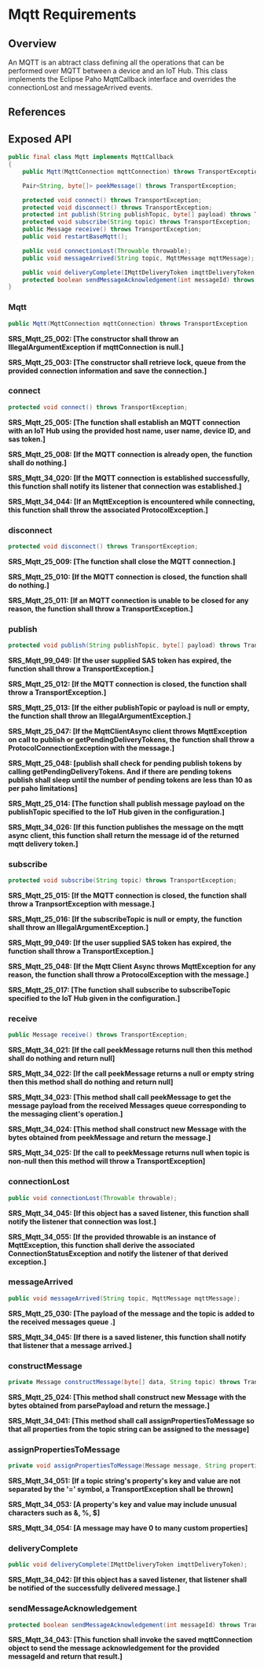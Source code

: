 # Mqtt Requirements

## Overview

An MQTT is an abtract class defining all the operations that can be performed over MQTT between a device and an IoT Hub. This class implements the Eclipse Paho MqttCallback interface and overrides the connectionLost and messageArrived events.

## References

## Exposed API

```java
public final class Mqtt implements MqttCallback
{
    public Mqtt(MqttConnection mqttConnection) throws TransportException;

    Pair<String, byte[]> peekMessage() throws TransportException;

    protected void connect() throws TransportException;
    protected void disconnect() throws TransportException;
    protected int publish(String publishTopic, byte[] payload) throws TransportException;
    protected void subscribe(String topic) throws TransportException;
    public Message receive() throws TransportException;
    public void restartBaseMqtt();

    public void connectionLost(Throwable throwable);
    public void messageArrived(String topic, MqttMessage mqttMessage);

    public void deliveryComplete(IMqttDeliveryToken imqttDeliveryToken);
    protected boolean sendMessageAcknowledgement(int messageId) throws TransportException
}
```


### Mqtt

```java
public Mqtt(MqttConnection mqttConnection) throws TransportException
```

**SRS_Mqtt_25_002: [**The constructor shall throw an IllegalArgumentException if mqttConnection is null.**]**

**SRS_Mqtt_25_003: [**The constructor shall retrieve lock, queue from the provided connection information and save the connection.**]**

### connect

```java
protected void connect() throws TransportException;
```

**SRS_Mqtt_25_005: [**The function shall establish an MQTT connection with an IoT Hub using the provided host name, user name, device ID, and sas token.**]**

**SRS_Mqtt_25_008: [**If the MQTT connection is already open, the function shall do nothing.**]**

**SRS_Mqtt_34_020: [**If the MQTT connection is established successfully, this function shall notify its listener that connection was established.**]**

**SRS_Mqtt_34_044: [**If an MqttException is encountered while connecting, this function shall throw the associated ProtocolException.**]**


### disconnect

```java
protected void disconnect() throws TransportException;
```

**SRS_Mqtt_25_009: [**The function shall close the MQTT connection.**]**

**SRS_Mqtt_25_010: [**If the MQTT connection is closed, the function shall do nothing.**]**

**SRS_Mqtt_25_011: [**If an MQTT connection is unable to be closed for any reason, the function shall throw a TransportException.**]**


### publish

```java
protected void publish(String publishTopic, byte[] payload) throws TransportException;
```
**SRS_Mqtt_99_049: [**If the user supplied SAS token has expired, the function shall throw a TransportException.**]**

**SRS_Mqtt_25_012: [**If the MQTT connection is closed, the function shall throw a TransportException.**]**

**SRS_Mqtt_25_013: [**If the either publishTopic or payload is null or empty, the function shall throw an IllegalArgumentException.**]**

**SRS_Mqtt_25_047: [**If the MqttClientAsync client throws MqttException on call to publish or getPendingDeliveryTokens, the function shall throw a ProtocolConnectionException with the message.**]**

**SRS_Mqtt_25_048: [**publish shall check for pending publish tokens by calling getPendingDeliveryTokens. And if there are pending tokens publish shall sleep until the number of pending tokens are less than 10 as per paho limitations**]**

**SRS_Mqtt_25_014: [**The function shall publish message payload on the publishTopic specified to the IoT Hub given in the configuration.**]**

**SRS_Mqtt_34_026: [**If this function publishes the message on the mqtt async client, this function shall return the message id of the returned mqtt delivery token.**]**


### subscribe

```java
protected void subscribe(String topic) throws TransportException;
```

**SRS_Mqtt_25_015: [**If the MQTT connection is closed, the function shall throw a TranpsortException with message.**]**

**SRS_Mqtt_25_016: [**If the subscribeTopic is null or empty, the function shall throw an IllegalArgumentException.**]**

**SRS_Mqtt_99_049: [**If the user supplied SAS token has expired, the function shall throw a TransportException.**]**

**SRS_Mqtt_25_048: [**If the Mqtt Client Async throws MqttException for any reason, the function shall throw a ProtocolException with the message.**]**

**SRS_Mqtt_25_017: [**The function shall subscribe to subscribeTopic specified to the IoT Hub given in the configuration.**]**


### receive

```java
public Message receive() throws TransportException;
```

**SRS_Mqtt_34_021: [**If the call peekMessage returns null then this method shall do nothing and return null**]**

**SRS_Mqtt_34_022: [**If the call peekMessage returns a null or empty string then this method shall do nothing and return null**]**

**SRS_Mqtt_34_023: [**This method shall call peekMessage to get the message payload from the received Messages queue corresponding to the messaging client's operation.**]**

**SRS_Mqtt_34_024: [**This method shall construct new Message with the bytes obtained from peekMessage and return the message.**]**

**SRS_Mqtt_34_025: [**If the call to peekMessage returns null when topic is non-null then this method will throw a TransportException**]**


### connectionLost

```java
public void connectionLost(Throwable throwable);
```

**SRS_Mqtt_34_045: [**If this object has a saved listener, this function shall notify the listener that connection was lost.**]**

**SRS_Mqtt_34_055: [**If the provided throwable is an instance of MqttException, this function shall derive the associated ConnectionStatusException and notify the listener of that derived exception.**]**


### messageArrived

```java
public void messageArrived(String topic, MqttMessage mqttMessage);
```

**SRS_Mqtt_25_030: [**The payload of the message and the topic is added to the received messages queue .**]**

**SRS_Mqtt_34_045: [**If there is a saved listener, this function shall notify that listener that a message arrived.**]**


### constructMessage

```java
private Message constructMessage(byte[] data, String topic) throws TransportException
```

**SRS_Mqtt_25_024: [**This method shall construct new Message with the bytes obtained from parsePayload and return the message.**]**

**SRS_Mqtt_34_041: [**This method shall call assignPropertiesToMessage so that all properties from the topic string can be assigned to the message**]**


### assignPropertiesToMessage

```java
private void assignPropertiesToMessage(Message message, String propertiesString) throws TransportException
```

**SRS_Mqtt_34_051: [**If a topic string's property's key and value are not separated by the '=' symbol, a TransportException shall be thrown**]**

**SRS_Mqtt_34_053: [**A property's key and value may include unusual characters such as &, %, $**]**

**SRS_Mqtt_34_054: [**A message may have 0 to many custom properties**]**


### deliveryComplete
```java
public void deliveryComplete(IMqttDeliveryToken imqttDeliveryToken);
```

**SRS_Mqtt_34_042: [**If this object has a saved listener, that listener shall be notified of the successfully delivered message.**]**


### sendMessageAcknowledgement
```java
protected boolean sendMessageAcknowledgement(int messageId) throws TransportException
```

**SRS_Mqtt_34_043: [**This function shall invoke the saved mqttConnection object to send the message acknowledgement for the provided messageId and return that result.**]**
